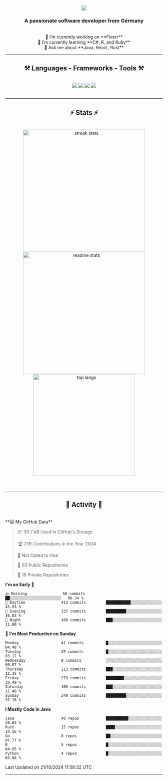<h1 align="center">
    <img src="https://readme-typing-svg.herokuapp.com/?font=Righteous&size=35&center=true&vCenter=true&width=500&height=70&duration=4000&lines=Hi+There!+👋;+I'm+Luan+S.!;" />
</h1>

<h3 align="center">A passionate software developer from Germany</h3>

<br/>

<div align="center">
    🔭 I’m currently working on **Fiverr**<br/>
    🌱 I’m currently learning **C#, R, and Ruby**<br/>
    💬 Ask me about **Java, React, Rust**<br/>
</div>

<hr/>

<h2 align="center">⚒️ Languages - Frameworks - Tools ⚒️</h2>
<br/>
<div align="center">
    <img src="https://skillicons.dev/icons?i=react,bootstrap,rust,html,css,github,figma,tailwind,git,r,php,postman" />
    <img src="https://skillicons.dev/icons?i=gradle,ruby,scala,go,postgres,redis,rabbitmq,gradle,java,nextjs,mysql,flask" />
    <img src="https://skillicons.dev/icons?i=angular,vite,vim,bun,c,discordjs,docker,flutter,sqlite,maven,nginx,npm" />
    <img src="https://skillicons.dev/icons?i=nodejs,python,javascript,typescript,kubernetes,firebase,mongodb,c" />
</div>
<br/>
<hr/>

<h2 align="center">⚡ Stats ⚡</h2>
<br/>
<div align="center">
  <img width="390" src="https://github-readme-streak-stats-salesp07.vercel.app/?user=luannndev&count_private=true&theme=react&border_radius=10" alt="streak stats"/>
  <img width="390" src="https://github-readme-stats-salesp07.vercel.app/api?username=luannndev&count_private=true&show_icons=true&theme=react&rank_icon=github&border_radius=10" alt="readme stats" />
  <br/>
  <img width="325" align="center" src="https://github-readme-stats-salesp07.vercel.app/api/top-langs/?username=luannndev&hide=HTML&langs_count=8&layout=compact&theme=react&border_radius=10&size_weight=0.5&count_weight=0.5&exclude_repo=github-readme-stats" alt="top langs" />
</div>
<br/><br/>

<hr/>

<h2 align="center">🐍 Activity 🐍</h2>
<br/>
<!--START_SECTION:waka-->
**🐱 My GitHub Data** 

> 📦 30.7 kB Used in GitHub's Storage 
 > 
> 🏆 739 Contributions in the Year 2024
 > 
> 🚫 Not Opted to Hire
 > 
> 📜 93 Public Repositories 
 > 
> 🔑 18 Private Repositories 
 > 
**I'm an Early 🐤** 

```text
🌞 Morning                58 commits          ██░░░░░░░░░░░░░░░░░░░░░░░   06.34 % 
🌆 Daytime                412 commits         ███████████░░░░░░░░░░░░░░   45.03 % 
🌃 Evening                337 commits         █████████░░░░░░░░░░░░░░░░   36.83 % 
🌙 Night                  108 commits         ███░░░░░░░░░░░░░░░░░░░░░░   11.80 % 
```
📅 **I'm Most Productive on Sunday** 

```text
Monday                   41 commits          █░░░░░░░░░░░░░░░░░░░░░░░░   04.48 % 
Tuesday                  29 commits          █░░░░░░░░░░░░░░░░░░░░░░░░   03.17 % 
Wednesday                8 commits           ░░░░░░░░░░░░░░░░░░░░░░░░░   00.87 % 
Thursday                 113 commits         ███░░░░░░░░░░░░░░░░░░░░░░   12.35 % 
Friday                   279 commits         ████████░░░░░░░░░░░░░░░░░   30.49 % 
Saturday                 105 commits         ███░░░░░░░░░░░░░░░░░░░░░░   11.48 % 
Sunday                   340 commits         █████████░░░░░░░░░░░░░░░░   37.16 % 
```


**I Mostly Code in Java** 

```text
Java                     40 repos            ██████████░░░░░░░░░░░░░░░   38.83 % 
Rust                     15 repos            ████░░░░░░░░░░░░░░░░░░░░░   14.56 % 
Go                       8 repos             ██░░░░░░░░░░░░░░░░░░░░░░░   07.77 % 
R                        5 repos             █░░░░░░░░░░░░░░░░░░░░░░░░   04.85 % 
Python                   4 repos             █░░░░░░░░░░░░░░░░░░░░░░░░   03.88 % 
```




 Last Updated on 21/10/2024 11:58:32 UTC
<!--END_SECTION:waka-->
<hr/>

<br/>
